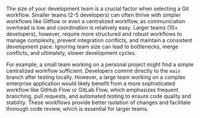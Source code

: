 The size of your development team is a crucial factor when selecting a Git workflow. Smaller teams (2-5 developers) can often thrive with simpler workflows like Gitflow or even a centralized workflow, as communication overhead is low and coordination is relatively easy. Larger teams (10+ developers), however, require more structured and robust workflows to manage complexity, prevent integration conflicts, and maintain a consistent development pace. Ignoring team size can lead to bottlenecks, merge conflicts, and ultimately, slower development cycles.

For example, a small team working on a personal project might find a simple centralized workflow sufficient. Developers commit directly to the `main` branch after testing locally. However, a large team working on a complex enterprise application would likely benefit from a more sophisticated workflow like GitHub Flow or GitLab Flow, which emphasizes frequent branching, pull requests, and automated testing to ensure code quality and stability. These workflows provide better isolation of changes and facilitate thorough code review, which is essential for larger teams.